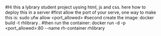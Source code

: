 #Hi this a lybrary student project uysing html, js and css. here how to deploy this in a server
#first allow the port of your serve, one way to make this is:
sudo ufw allow <port_allowed>
#second create the image:
docker build -t rhlibrary .
#then run the container:
docker run -d -p <port_allowed>:80 --name rh-container rhlibrary
